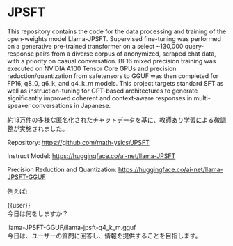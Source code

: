 # JPSFT

This repository contains the code for the data processing and training of the open-weights model Llama-JPSFT. Supervised fine-tuning was performed on a generative pre-trained transformer on a select ~130,000 query-response pairs from a diverse corpus of anonymized, scraped chat data, with a priority on casual conversation. BF16 mixed precision training was executed on NVIDIA A100 Tensor Core GPUs and precision reduction/quantization from safetensors to GGUF was then completed for FP16, q8_0, q6_k, and q4_k_m models. This project targets standard SFT as well as instruction-tuning for GPT-based architectures to generate significantly improved coherent and context-aware responses in multi-speaker conversations in Japanese.

約13万件の多様な匿名化されたチャットデータを基に、教師あり学習による微調整が実施されました。

Repository: https://github.com/math-ysics/JPSFT

Instruct Model: https://huggingface.co/ai-net/llama-JPSFT

Precision Reduction and Quantization: https://huggingface.co/ai-net/llama-JPSFT-GGUF

例えば:

{{user}} \
今日は何をしますか？

llama-JPSFT-GGUF/llama-jpsft-q4_k_m.gguf \
今日は、ユーザーの質問に回答し、情報を提供することを目指します。
